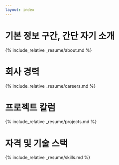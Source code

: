 ```yaml
---
layout: index
---
```


# 기본 정보 구간, 간단 자기 소개
{% include_relative _resume/about.md %}

# 회사 경력
{% include_relative _resume/careers.md %}

# 프로젝트 칼럼
{% include_relative _resume/projects.md %}

# 자격 및 기술 스택
{% include_relative _resume/skills.md %}